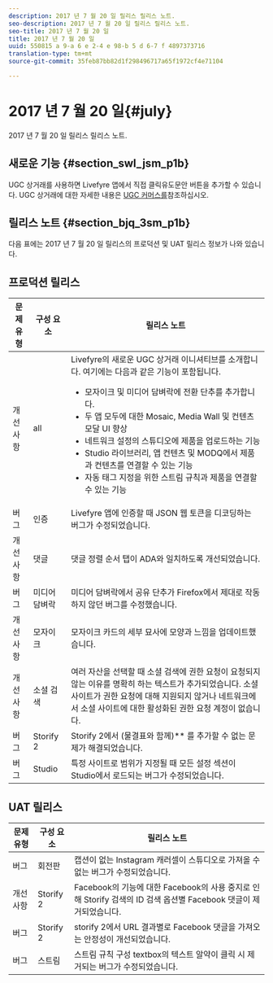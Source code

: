 ```yaml
---
description: 2017 년 7 월 20 일 릴리스 릴리스 노트.
seo-description: 2017 년 7 월 20 일 릴리스 릴리스 노트.
seo-title: 2017 년 7 월 20 일
title: 2017 년 7 월 20 일
uuid: 550815 a 9-a 6 e 2-4 e 98-b 5 d 6-7 f 4897373716
translation-type: tm+mt
source-git-commit: 35feb87bb82d1f298496717a65f1972cf4e71104

---
```



# 2017 년 7 월 20 일{#july}

2017 년 7 월 20 일 릴리스 릴리스 노트.

## 새로운 기능 {#section_swl_jsm_p1b}

UGC 상거래를 사용하면 Livefyre 앱에서 직접 클릭유도문안 버튼을 추가할 수 있습니다. UGC 상거래에 대한 자세한 내용은 [UGC 커머스를](../../../c-features-livefyre/c-ugc-commerce.md#c_ugc_commerce)참조하십시오.

## 릴리스 노트 {#section_bjq_3sm_p1b}

다음 표에는 2017 년 7 월 20 일 릴리스의 프로덕션 및 UAT 릴리스 정보가 나와 있습니다.

## 프로덕션 릴리스

| 문제 유형 | 구성 요소 | 릴리스 노트 |
|--- |--- |--- |
| 개선 사항 | all | Livefyre의 새로운 UGC 상거래 이니셔티브를 소개합니다. 여기에는 다음과 같은 기능이 포함됩니다. <br><ul><li>모자이크 및 미디어 담벼락에 전환 단추를 추가합니다. </li><li>두 앱 모두에 대한 Mosaic, Media Wall 및 컨텐츠 모달 UI 향상 </li><li>네트워크 설정의 스튜디오에 제품을 업로드하는 기능</li><li> Studio 라이브러리, 앱 컨텐츠 및 MODQ에서 제품과 컨텐츠를 연결할 수 있는 기능</li><li> 자동 태그 지정을 위한 스트림 규칙과 제품을 연결할 수 있는 기능</li></ul> |
| 버그 | 인증 | Livefyre 앱에 인증할 때 JSON 웹 토큰을 디코딩하는 버그가 수정되었습니다. |
| 개선 사항 | 댓글 | 댓글 정렬 순서 탭이 ADA와 일치하도록 개선되었습니다. |
| 버그 | 미디어 담벼락 | 미디어 담벼락에서 공유 단추가 Firefox에서 제대로 작동하지 않던 버그를 수정했습니다. |
| 개선 사항 | 모자이크 | 모자이크 카드의 세부 묘사에 모양과 느낌을 업데이트했습니다. |
| 개선 사항 | 소셜 검색 | 여러 자산을 선택할 때 소셜 검색에 권한 요청이 요청되지 않는 이유를 명확히 하는 텍스트가 추가되었습니다. 소셜 사이트가 권한 요청에 대해 지원되지 않거나 네트워크에서 소셜 사이트에 대한 활성화된 권한 요청 계정이 없습니다. |
| 버그 | Storify 2 | Storify 2에서 (물결표와 함께)** 를 추가할 수 없는 문제가 해결되었습니다. |
| 버그 | Studio | 특정 사이트로 범위가 지정될 때 모든 설정 섹션이 Studio에서 로드되는 버그가 수정되었습니다. |


## UAT 릴리스

| **문제 유형** | **구성 요소** | **릴리스 노트** |
|---|---|---|
| 버그 | 회전판 | 캡션이 없는 Instagram 캐러셀이 스튜디오로 가져올 수 없는 버그가 수정되었습니다. |
| 개선 사항 | Storify 2 | Facebook의 기능에 대한 Facebook의 사용 중지로 인해 Storify 검색의 ID 검색 옵션별 Facebook 댓글이 제거되었습니다. |
| 버그 | Storify 2 | storify 2에서 URL 결과별로 Facebook 댓글을 가져오는 안정성이 개선되었습니다. |
| 버그 | 스트림 | 스트림 규칙 구성 textbox의 텍스트 알약이 클릭 시 제거되는 버그가 수정되었습니다. |

